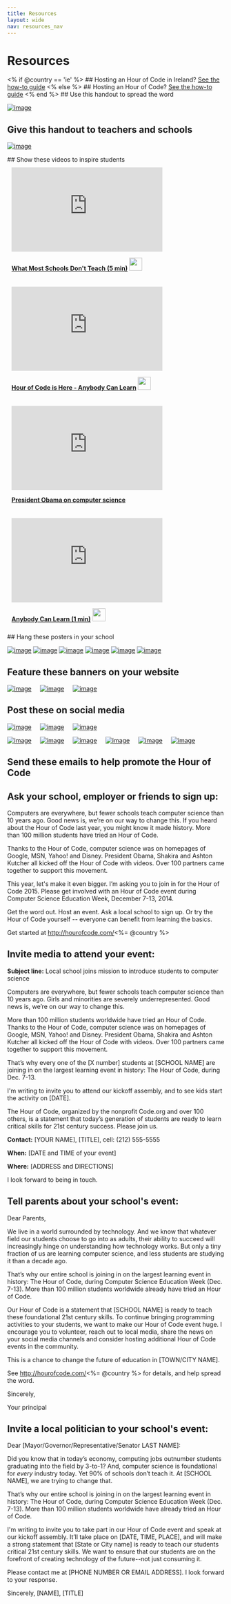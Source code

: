 ```yaml
---
title: Resources
layout: wide
nav: resources_nav
---
```

<div class="row">
    <h1 class="col-sm-6">Resources</h1>
</div>
<% if @country == 'ie' %>
## Hosting an Hour of Code in Ireland? <a href="<%= hoc_uri('/resources/how-to-ireland') %>">See the how-to guide</a>
<% else %>
## Hosting an Hour of Code? <a href="<%= hoc_uri('/resources/how-to') %>">See the how-to guide</a>
<% end %>

<a id="handouts">
## Use this handout to spread the word

[![image](/images/fit-250/one-pager.png)](/resources/hoc-one-pager.pdf)

## Give this handout to teachers and schools
[![image](/images/fit-250/schools-handout.png)](/files/schools-handout.pdf)


<a id="videos">
## Show these videos to inspire students

<div style="float:left; padding:10px">
	<iframe width="350" height="195" src="https://www.youtubeeducation.com/embed/nKIu9yen5nc?iv_load_policy=3&rel=0&autohide=1&showinfo=0" frameborder="0" allowfullscreen></iframe>
    <p><a href="https://www.youtube.com/watch?v=nKIu9yen5nc"><strong>What Most Schools Don't Teach (5 min)</strong></a> <a href="https://dl.dropbox.com/sh/6sdjczibjih6x8s/Rjs8XgYNzr/Code-5-minute.mov?dl=1"><img src="/images/download.png" width="30px"></a></p>
</div>

<div style="float:left; padding:10px">
	<iframe width="350" height="195" src="https://www.youtubeeducation.com/embed/FC5FbmsH4fw?iv_load_policy=3&rel=0&autohide=1&showinfo=0" frameborder="0" allowfullscreen></iframe>
	<p><a href="https://www.youtube.com/watch?FC5FbmsH4fw"><strong>Hour of Code is Here - Anybody Can Learn</strong></a> <a href="http://s3.amazonaws.com/cdo-videos/HoC-video-15mb.mp4"><img src="/images/download.png" width="30px"></a></p>
</div>

<div style='clear:both'></div>

<div style="float:left; padding:10px">
	<iframe width="350" height="195" src="https://www.youtubeeducation.com/embed/6XvmhE1J9PY?iv_load_policy=3&rel=0&autohide=1&showinfo=0" frameborder="0" allowfullscreen></iframe>
	<p><a href="https://www.youtube.com/watch?6XvmhE1J9PY"><strong>President Obama on computer science</strong></a></p>
</div>

<div style="float:left; padding:10px">
 	<iframe width="350" height="195" src="https://www.youtubeeducation.com/embed/qYZF6oIZtfc?iv_load_policy=3&rel=0&autohide=1&showinfo=0" frameborder="0" allowfullscreen></iframe>
	<p><a href="https://www.youtube.com/watch?qYZF6oIZtfc"><strong>Anybody Can Learn (1 min)</strong></a> <a href="https://dl.dropbox.com/sh/6sdjczibjih6x8s/_0RSOSY8oW/Code-1-min.mov?dl=1"><img src="/images/download.png" width="30px"></a></p>
</div>

<div style="float:left; padding:10px"></div>

<div style='clear:both'></div>
<a id="posters">
## Hang these posters in your school

[![image](/images/fit-280/mark-zuckerberg.png)](/resources/mark-zuckerberg-poster.pdf)
[![image](/images/fit-280/marissa-mayer.png)](/resources/marissa-mayer-poster.pdf)
[![image](/images/fit-280/chris-bosh.png)](/resources/chris-bosh-poster.pdf)
[![image](/images/fit-280/susan.png)](/resources/susan-wojcicki-poster.pdf)
[![image](/images/fit-280/barack-obama.png)](/resources/barack-obama-poster.pdf)
[![image](/images/fit-280/ashton-kutcher.png)](/resources/ashton-kutcher-poster.pdf)

<a id="banners"></a>
## Feature these banners on your website
[![image](/images/fit-250/banner1.jpg)](/images/banner1.jpg)&nbsp;&nbsp;&nbsp;&nbsp;
[![image](/images/fit-250/banner3.jpg)](/images/banner3.jpg)&nbsp;&nbsp;&nbsp;&nbsp;
[![image](/images/fit-500/banner5.jpg)](/images/banner5.jpg)&nbsp;&nbsp;&nbsp;&nbsp;

<a id="social"></a>
## Post these on social media
[![image](/images/fit-250/social-1.jpg)](/images/social-1.jpg)&nbsp;&nbsp;&nbsp;&nbsp;
[![image](/images/fit-250/social-2.jpg)](/images/social-2.jpg)&nbsp;&nbsp;&nbsp;&nbsp;
[![image](/images/fit-250/social-3.jpg)](/images/social-3.jpg)&nbsp;&nbsp;&nbsp;&nbsp;

[![image](/images/fit-250/mark.jpg)](/images/mark.jpg)&nbsp;&nbsp;&nbsp;&nbsp;
[![image](/images/fit-250/susan.png)](/images/susan.png)&nbsp;&nbsp;&nbsp;&nbsp;
[![image](/images/fit-250/chris.jpg)](/images/chris.jpg)&nbsp;&nbsp;&nbsp;&nbsp;
[![image](/images/fit-250/marissa.jpg)](/images/marissa.jpg)&nbsp;&nbsp;&nbsp;&nbsp;
[![image](/images/fit-250/ashton.jpg)](/images/ashton.jpg)&nbsp;&nbsp;&nbsp;&nbsp;
[![image](/images/fit-250/barack.jpg)](/images/barack.jpg)&nbsp;&nbsp;&nbsp;&nbsp;

<a id="sample-emails"></a>
## Send these emails to help promote the Hour of Code
<a id="email"></a>
## Ask your school, employer or friends to sign up:

Computers are everywhere, but fewer schools teach computer science than 10 years ago. Good news is, we’re on our way to change this. If you heard about the Hour of Code last year, you might know it made history. More than 100 million students have tried an Hour of Code. 

Thanks to the Hour of Code, computer science was on homepages of Google, MSN, Yahoo! and Disney. President Obama, Shakira and Ashton Kutcher all kicked off the Hour of Code with videos. Over 100 partners came together to support this movement.

This year, let's make it even bigger. I’m asking you to join in for the Hour of Code 2015. Please get involved with an Hour of Code event during Computer Science Education Week, December 7-13, 2014. 

Get the word out. Host an event. Ask a local school to sign up. Or try the Hour of Code yourself -- everyone can benefit from learning the basics.

Get started at http://hourofcode.com/<%= @country %>

<a id="media-pitch"></a>
## Invite media to attend your event:

**Subject line:** Local school joins mission to introduce students to computer science

Computers are everywhere, but fewer schools teach computer science than 10 years ago. Girls and minorities are severely underrepresented. Good news is, we’re on our way to change this.

More than 100 million students worldwide have tried an Hour of Code. Thanks to the Hour of Code, computer science was on homepages of Google, MSN, Yahoo! and Disney. President Obama, Shakira and Ashton Kutcher all kicked off the Hour of Code with videos. Over 100 partners came together to support this movement.

That’s why every one of the [X number] students at [SCHOOL NAME] are joining in on the largest learning event in history: The Hour of Code, during Dec. 7-13.

I'm writing to invite you to attend our kickoff assembly, and to see kids start the activity on [DATE]. 

The Hour of Code, organized by the nonprofit Code.org and over 100 others, is a statement that today’s generation of students are ready to learn critical skills for 21st century success. Please join us. 

**Contact:** [YOUR NAME], [TITLE], cell: (212) 555-5555

**When:** [DATE and TIME of your event]

**Where:** [ADDRESS and DIRECTIONS]

I look forward to being in touch.


<a id="parents"></a>
## Tell parents about your school's event:

Dear Parents,

We live in a world surrounded by technology. And we know that whatever field our students choose to go into as adults, their ability to succeed will increasingly hinge on understanding how technology works. But only a tiny fraction of us are learning computer science, and less students are studying it than a decade ago.

That’s why our entire school is joining in on the largest learning event in history: The Hour of Code, during Computer Science Education Week (Dec. 7-13). More than 100 million students worldwide already have tried an Hour of Code.

Our Hour of Code is a statement that [SCHOOL NAME] is ready to teach these foundational 21st century skills. To continue bringing programming activities to your students, we want to make our Hour of Code event huge. I encourage you to volunteer, reach out to local media, share the news on your social media channels and consider hosting additional Hour of Code events in the community.

This is a chance to change the future of education in [TOWN/CITY NAME].

See http://hourofcode.com/<%= @country %> for details, and help spread the word.


Sincerely,

Your principal

	
<a id="politicians"></a>
## Invite a local politician to your school's event:

Dear [Mayor/Governor/Representative/Senator LAST NAME]:

Did you know that in today’s economy, computing jobs outnumber students graduating into the field by 3-to-1? And, computer science is foundational for *every* industry today. Yet 90% of schools don’t teach it. At [SCHOOL NAME], we are trying to change that. 

That’s why our entire school is joining in on the largest learning event in history: The Hour of Code, during Computer Science Education Week (Dec. 7-13). More than 100 million students worldwide have already tried an Hour of Code.

I'm writing to invite you to take part in our Hour of Code event and speak at our kickoff assembly. It’ll take place on [DATE, TIME, PLACE], and will make a strong statement that [State or City name] is ready to teach our students critical 21st century skills. We want to ensure that our students are on the forefront of creating technology of the future--not just consuming it.

Please contact me at [PHONE NUMBER OR EMAIL ADDRESS]. I look forward to your response.

Sincerely,
[NAME], [TITLE]


